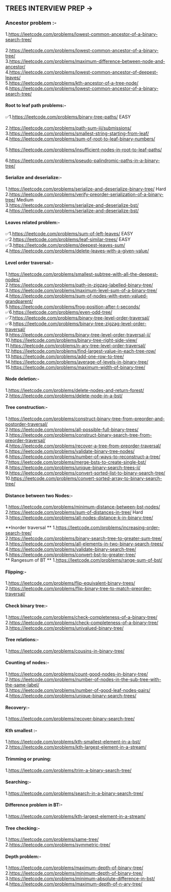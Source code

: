 ## TREES INTERVIEW PREP ->

### Ancestor problem :-

1.https://leetcode.com/problems/lowest-common-ancestor-of-a-binary-search-tree/ <br>     
2.https://leetcode.com/problems/lowest-common-ancestor-of-a-binary-tree/   <br>
3.https://leetcode.com/problems/maximum-difference-between-node-and-ancestor/  <br>
4.https://leetcode.com/problems/lowest-common-ancestor-of-deepest-leaves/  <br>
5.https://leetcode.com/problems/kth-ancestor-of-a-tree-node/  <br>
6.https://leetcode.com/problems/lowest-common-ancestor-of-a-binary-search-tree/ <br>    

#### Root to leaf path problems:-

✅1.https://leetcode.com/problems/binary-tree-paths/ EASY   <br>  
2.https://leetcode.com/problems/path-sum-iii/submissions/   <br> 
3.https://leetcode.com/problems/smallest-string-starting-from-leaf/  <br> 
4.https://leetcode.com/problems/sum-of-root-to-leaf-binary-numbers/    <br>           
5.https://leetcode.com/problems/insufficient-nodes-in-root-to-leaf-paths/ <br>         
6.https://leetcode.com/problems/pseudo-palindromic-paths-in-a-binary-tree/  <br>          

#### Serialize and deserialize:-

1.https://leetcode.com/problems/serialize-and-deserialize-binary-tree/ Hard <br>
2.https://leetcode.com/problems/verify-preorder-serialization-of-a-binary-tree/ Medium <br>
3.https://leetcode.com/problems/serialize-and-deserialize-bst/ <br>
4.https://leetcode.com/problems/serialize-and-deserialize-bst/<br>

#### Leaves related problem:-

✅1.https://leetcode.com/problems/sum-of-left-leaves/ EASY <br> 
✅2.https://leetcode.com/problems/leaf-similar-trees/ EASY <br> 
✅3.https://leetcode.com/problems/deepest-leaves-sum/ <br> 
4.https://leetcode.com/problems/delete-leaves-with-a-given-value/ <br> 

#### Level order traversal:-

1.https://leetcode.com/problems/smallest-subtree-with-all-the-deepest-nodes/ <br>
2.https://leetcode.com/problems/path-in-zigzag-labelled-binary-tree/ <br>
3.https://leetcode.com/problems/maximum-level-sum-of-a-binary-tree/ <br>
4.https://leetcode.com/problems/sum-of-nodes-with-even-valued-grandparent/ <br>
5.https://leetcode.com/problems/frog-position-after-t-seconds/ <br>
✅6.https://leetcode.com/problems/even-odd-tree/ <br> 
✅7.https://leetcode.com/problems/binary-tree-level-order-traversal/ <br> 
✅8.https://leetcode.com/problems/binary-tree-zigzag-level-order-traversal/ <br> 
9.https://leetcode.com/problems/binary-tree-level-order-traversal-ii/ <br>
10.https://leetcode.com/problems/binary-tree-right-side-view/ <br>
11.https://leetcode.com/problems/n-ary-tree-level-order-traversal/ <br>
12.https://leetcode.com/problems/find-largest-value-in-each-tree-row/ <br>
13.https://leetcode.com/problems/add-one-row-to-tree/ <br>
14.https://leetcode.com/problems/average-of-levels-in-binary-tree/ <br>
15.https://leetcode.com/problems/maximum-width-of-binary-tree/ <br> 

#### Node deletion:-

1.https://leetcode.com/problems/delete-nodes-and-return-forest/ <br>
2.https://leetcode.com/problems/delete-node-in-a-bst/<br>

#### Tree construction:-

1.https://leetcode.com/problems/construct-binary-tree-from-preorder-and-postorder-traversal/ <br>
2.https://leetcode.com/problems/all-possible-full-binary-trees/ <br>
3.https://leetcode.com/problems/construct-binary-search-tree-from-preorder-traversal/ <br>
4.https://leetcode.com/problems/recover-a-tree-from-preorder-traversal/ <br>
5.https://leetcode.com/problems/validate-binary-tree-nodes/ <br>
6.https://leetcode.com/problems/number-of-ways-to-reconstruct-a-tree/ <br>
7.https://leetcode.com/problems/merge-bsts-to-create-single-bst/ <br>
8.https://leetcode.com/problems/unique-binary-search-trees-ii/ <br>
9.https://leetcode.com/problems/convert-sorted-list-to-binary-search-tree/ <br>
10.https://leetcode.com/problems/convert-sorted-array-to-binary-search-tree/ <br>

#### Distance between two Nodes:-

1.https://leetcode.com/problems/minimum-distance-between-bst-nodes/ <br>
2.https://leetcode.com/problems/sum-of-distances-in-tree/ Hard <br>
3.https://leetcode.com/problems/all-nodes-distance-k-in-binary-tree/<br> 

**Inorder traversal ** 
1.https://leetcode.com/problems/increasing-order-search-tree/ <br>
2.https://leetcode.com/problems/binary-search-tree-to-greater-sum-tree/ <br>
3.https://leetcode.com/problems/all-elements-in-two-binary-search-trees/ <br>
4.https://leetcode.com/problems/validate-binary-search-tree/ <br>
5.https://leetcode.com/problems/convert-bst-to-greater-tree/<br>
** Rangesum of BT **
1.https://leetcode.com/problems/range-sum-of-bst/<br>

#### Flipping:-

1.https://leetcode.com/problems/flip-equivalent-binary-trees/ <br>
2.https://leetcode.com/problems/flip-binary-tree-to-match-preorder-traversal/<br>

#### Check binary tree:-

1.https://leetcode.com/problems/check-completeness-of-a-binary-tree/ <br>
2.https://leetcode.com/problems/check-completeness-of-a-binary-tree/ <br>
3.https://leetcode.com/problems/univalued-binary-tree/<br>

#### Tree relations:-

1.https://leetcode.com/problems/cousins-in-binary-tree/<br>

#### Counting of nodes:-

1.https://leetcode.com/problems/count-good-nodes-in-binary-tree/ <br>
2.https://leetcode.com/problems/number-of-nodes-in-the-sub-tree-with-the-same-label/ <br>
3.https://leetcode.com/problems/number-of-good-leaf-nodes-pairs/ <br>
4.https://leetcode.com/problems/unique-binary-search-trees/<br>

#### Recovery:-

1.https://leetcode.com/problems/recover-binary-search-tree/<br>

#### Kth smallest :-

1.https://leetcode.com/problems/kth-smallest-element-in-a-bst/ <br>
2.https://leetcode.com/problems/kth-largest-element-in-a-stream/<br>

#### Trimming or pruning:

1.https://leetcode.com/problems/trim-a-binary-search-tree/<br>

#### Searching:-

1.https://leetcode.com/problems/search-in-a-binary-search-tree/<br>

#### Difference problem in BT:-

1.https://leetcode.com/problems/kth-largest-element-in-a-stream/<br>

#### Tree checking:-

1.https://leetcode.com/problems/same-tree/ <br>
2.https://leetcode.com/problems/symmetric-tree/<br>

#### Depth problem:-

1.https://leetcode.com/problems/maximum-depth-of-binary-tree/ <br>
2.https://leetcode.com/problems/minimum-depth-of-binary-tree/ <br>
3.https://leetcode.com/problems/minimum-absolute-difference-in-bst/ <br>
4.https://leetcode.com/problems/maximum-depth-of-n-ary-tree/ <br>